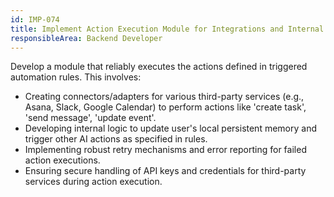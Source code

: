 ```yaml
---
id: IMP-074
title: Implement Action Execution Module for Integrations and Internal Services
responsibleArea: Backend Developer
---
```

Develop a module that reliably executes the actions defined in triggered automation rules. This involves:
*   Creating connectors/adapters for various third-party services (e.g., Asana, Slack, Google Calendar) to perform actions like 'create task', 'send message', 'update event'.
*   Developing internal logic to update user's local persistent memory and trigger other AI actions as specified in rules.
*   Implementing robust retry mechanisms and error reporting for failed action executions.
*   Ensuring secure handling of API keys and credentials for third-party services during action execution.